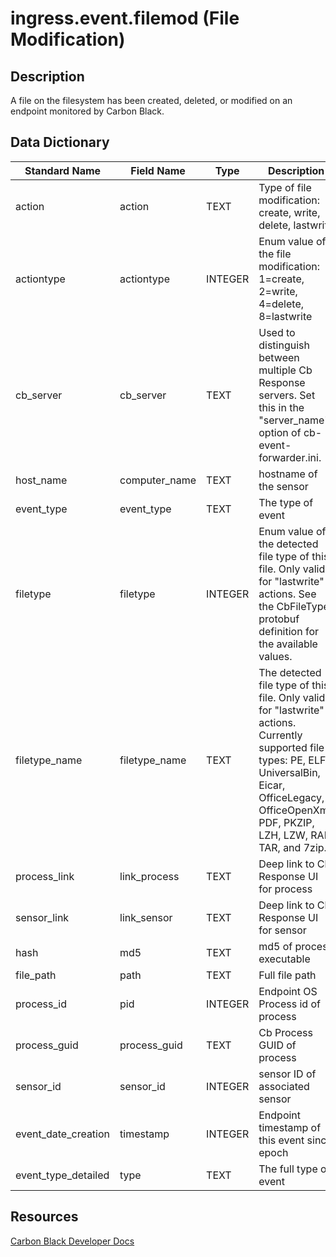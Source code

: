 # ingress.event.filemod (File Modification)

## Description
A file on the filesystem has been created, deleted, or modified on an endpoint monitored by Carbon Black.

## Data Dictionary
|Standard Name|Field Name|Type|Description|Sample Value|
|---|---|---|---|---|
|action|action|TEXT|Type of file modification: create, write, delete, lastwrite|create|
|actiontype|actiontype|INTEGER|Enum value of the file modification: 1=create, 2=write, 4=delete, 8=lastwrite|1|
|cb_server|cb_server|TEXT|Used to distinguish between multiple Cb Response servers. Set this in the "server_name" option of cb-event-forwarder.ini.|cbserver|
|host_name|computer_name|TEXT|hostname of the sensor|JASON-MAC-VM|
|event_type|event_type|TEXT|The type of event|filemod|
|filetype|filetype|INTEGER|Enum value of the detected file type of this file. Only valid for "lastwrite" actions. See the CbFileType protobuf definition for the available values.|0|
|filetype_name|filetype_name|TEXT|The detected file type of this file. Only valid for "lastwrite" actions. Currently supported file types: PE, ELF, UniversalBin, Eicar, OfficeLegacy, OfficeOpenXml, PDF, PKZIP, LZH, LZW, RAR, TAR, and 7zip.|Unknown|
|process_link|link_process|TEXT|Deep link to Cb Response UI for process|https://cbtests/#analyze/00000001-0000-0c70-01d1-1e951aae7e2f/1|
|sensor_link|link_sensor|TEXT|Deep link to Cb Response UI for sensor|https://cbtests/#/host/1|
|hash|md5|TEXT|md5 of process executable|7A2870C2A8283B3630BF7670D0362B94|
|file_path|path|TEXT|Full file path|/opt/test/test.sh|
|process_id|pid|INTEGER|Endpoint OS Process id of process|3184|
|process_guid|process_guid|TEXT|Cb Process GUID of process|00000001-0000-0c70-01d1-1e951aae7e2f|
|sensor_id|sensor_id|INTEGER|sensor ID of associated sensor|1|
|event_date_creation|timestamp|INTEGER|Endpoint timestamp of this event since epoch|1447696804|
|event_type_detailed|type|TEXT|The full type of event|ingress.event.filemod|

## Resources
[Carbon Black Developer Docs](https://developer.carbonblack.com/reference/enterprise-response/event-forwarder/event-schema/#ingress-event-filemod-file-modification)
